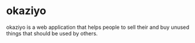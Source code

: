# okaziyo

okaziyo is a web application that helps people to sell their and buy unused things that should be used by others.

